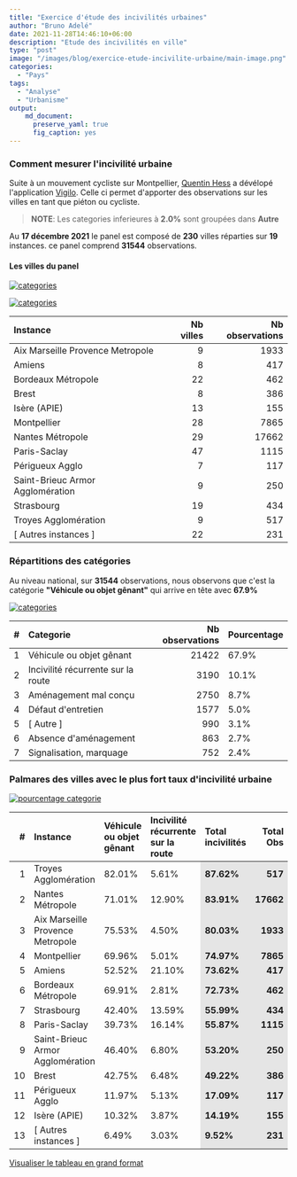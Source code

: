 ```yaml
---
title: "Exercice d'étude des incivilités urbaines"
author: "Bruno Adelé"
date: 2021-11-28T14:46:10+06:00
description: "Etude des incivilités en ville"
type: "post"
image: "/images/blog/exercice-etude-incivilite-urbaine/main-image.png"
categories: 
  - "Pays"
tags:
  - "Analyse"
  - "Urbanisme"
output: 
    md_document:
      preserve_yaml: true
      fig_caption: yes
---
```




### Comment mesurer l'incivilité urbaine

Suite à un mouvement cycliste sur Montpellier, [Quentin Hess](https://twitter.com/kentiss34) a dévélopé l'application [Vigilo](https://vigilo.city/fr/). Celle ci permet d'apporter des observations sur les villes en tant que piéton ou cycliste. 

> **NOTE**: Les categories inferieures à **2.0%** sont groupées dans **Autre** 

Au **17 décembre 2021** le panel est composé de **230** villes réparties sur **19** instances. ce panel comprend **31544** observations.

#### Les villes du panel



[![categories](/images/blog/exercice-etude-incivilite-urbaine/instance_creation.png)](/images/blog/exercice-etude-incivilite-urbaine/instance_creation_zoom.png)

[![categories](/images/blog/exercice-etude-incivilite-urbaine/total_observations.png)](/images/blog/exercice-etude-incivilite-urbaine/total_observations_zoom.png)


<table class="table table-striped table-hover" style="margin-left: auto; margin-right: auto;">
 <thead>
  <tr>
   <th style="text-align:left;"> Instance </th>
   <th style="text-align:right;"> Nb villes </th>
   <th style="text-align:right;"> Nb observations </th>
  </tr>
 </thead>
<tbody>
  <tr>
   <td style="text-align:left;"> Aix Marseille Provence Metropole </td>
   <td style="text-align:right;"> 9 </td>
   <td style="text-align:right;"> 1933 </td>
  </tr>
  <tr>
   <td style="text-align:left;"> Amiens </td>
   <td style="text-align:right;"> 8 </td>
   <td style="text-align:right;"> 417 </td>
  </tr>
  <tr>
   <td style="text-align:left;"> Bordeaux Métropole </td>
   <td style="text-align:right;"> 22 </td>
   <td style="text-align:right;"> 462 </td>
  </tr>
  <tr>
   <td style="text-align:left;"> Brest </td>
   <td style="text-align:right;"> 8 </td>
   <td style="text-align:right;"> 386 </td>
  </tr>
  <tr>
   <td style="text-align:left;"> Isère (APIE) </td>
   <td style="text-align:right;"> 13 </td>
   <td style="text-align:right;"> 155 </td>
  </tr>
  <tr>
   <td style="text-align:left;"> Montpellier </td>
   <td style="text-align:right;"> 28 </td>
   <td style="text-align:right;"> 7865 </td>
  </tr>
  <tr>
   <td style="text-align:left;"> Nantes Métropole </td>
   <td style="text-align:right;"> 29 </td>
   <td style="text-align:right;"> 17662 </td>
  </tr>
  <tr>
   <td style="text-align:left;"> Paris-Saclay </td>
   <td style="text-align:right;"> 47 </td>
   <td style="text-align:right;"> 1115 </td>
  </tr>
  <tr>
   <td style="text-align:left;"> Périgueux Agglo </td>
   <td style="text-align:right;"> 7 </td>
   <td style="text-align:right;"> 117 </td>
  </tr>
  <tr>
   <td style="text-align:left;"> Saint-Brieuc Armor Agglomération </td>
   <td style="text-align:right;"> 9 </td>
   <td style="text-align:right;"> 250 </td>
  </tr>
  <tr>
   <td style="text-align:left;"> Strasbourg </td>
   <td style="text-align:right;"> 19 </td>
   <td style="text-align:right;"> 434 </td>
  </tr>
  <tr>
   <td style="text-align:left;"> Troyes Agglomération </td>
   <td style="text-align:right;"> 9 </td>
   <td style="text-align:right;"> 517 </td>
  </tr>
  <tr>
   <td style="text-align:left;"> [ Autres instances ] </td>
   <td style="text-align:right;"> 22 </td>
   <td style="text-align:right;"> 231 </td>
  </tr>
</tbody>
</table>


### Répartitions des catégories





Au niveau national, sur **31544** observations, nous observons que c'est la catégorie **"Véhicule ou objet gênant"** qui arrive en tête avec **67.9%**

[![categories](/images/blog/exercice-etude-incivilite-urbaine/repartition_categories.png)](/images/blog/exercice-etude-incivilite-urbaine/repartition_categories_zoom.png)


<table class="table table-striped table-hover" style="margin-left: auto; margin-right: auto;">
 <thead>
  <tr>
   <th style="text-align:right;"> # </th>
   <th style="text-align:left;"> Categorie </th>
   <th style="text-align:right;"> Nb observations </th>
   <th style="text-align:left;"> Pourcentage </th>
  </tr>
 </thead>
<tbody>
  <tr>
   <td style="text-align:right;"> 1 </td>
   <td style="text-align:left;"> Véhicule ou objet gênant </td>
   <td style="text-align:right;"> 21422 </td>
   <td style="text-align:left;"> 67.9% </td>
  </tr>
  <tr>
   <td style="text-align:right;"> 2 </td>
   <td style="text-align:left;"> Incivilité récurrente sur la route </td>
   <td style="text-align:right;"> 3190 </td>
   <td style="text-align:left;"> 10.1% </td>
  </tr>
  <tr>
   <td style="text-align:right;"> 3 </td>
   <td style="text-align:left;"> Aménagement mal conçu </td>
   <td style="text-align:right;"> 2750 </td>
   <td style="text-align:left;"> 8.7% </td>
  </tr>
  <tr>
   <td style="text-align:right;"> 4 </td>
   <td style="text-align:left;"> Défaut d'entretien </td>
   <td style="text-align:right;"> 1577 </td>
   <td style="text-align:left;"> 5.0% </td>
  </tr>
  <tr>
   <td style="text-align:right;"> 5 </td>
   <td style="text-align:left;"> [ Autre ] </td>
   <td style="text-align:right;"> 990 </td>
   <td style="text-align:left;"> 3.1% </td>
  </tr>
  <tr>
   <td style="text-align:right;"> 6 </td>
   <td style="text-align:left;"> Absence d'aménagement </td>
   <td style="text-align:right;"> 863 </td>
   <td style="text-align:left;"> 2.7% </td>
  </tr>
  <tr>
   <td style="text-align:right;"> 7 </td>
   <td style="text-align:left;"> Signalisation, marquage </td>
   <td style="text-align:right;"> 752 </td>
   <td style="text-align:left;"> 2.4% </td>
  </tr>
</tbody>
</table>


### Palmares des villes avec le plus fort taux d'incivilité urbaine



[![pourcentage categorie](/images/blog/exercice-etude-incivilite-urbaine/percent_summary.png)](/images/blog/exercice-etude-incivilite-urbaine/percent_summary_zoom.png)




<table class="table table-striped table-hover" style="margin-left: auto; margin-right: auto;">
 <thead>
  <tr>
   <th style="text-align:right;"> # </th>
   <th style="text-align:left;"> Instance </th>
   <th style="text-align:left;"> Véhicule ou objet gênant </th>
   <th style="text-align:left;"> Incivilité récurrente sur la route </th>
   <th style="text-align:left;"> Total incivilités </th>
   <th style="text-align:right;"> Total Obs </th>
  </tr>
 </thead>
<tbody>
  <tr>
   <td style="text-align:right;"> 1 </td>
   <td style="text-align:left;"> Troyes Agglomération </td>
   <td style="text-align:left;"> 82.01% </td>
   <td style="text-align:left;"> 5.61% </td>
   <td style="text-align:left;font-weight: bold;background-color: #e5e5e5 !important;"> 87.62% </td>
   <td style="text-align:right;font-weight: bold;background-color: #e5e5e5 !important;"> 517 </td>
  </tr>
  <tr>
   <td style="text-align:right;"> 2 </td>
   <td style="text-align:left;"> Nantes Métropole </td>
   <td style="text-align:left;"> 71.01% </td>
   <td style="text-align:left;"> 12.90% </td>
   <td style="text-align:left;font-weight: bold;background-color: #e5e5e5 !important;"> 83.91% </td>
   <td style="text-align:right;font-weight: bold;background-color: #e5e5e5 !important;"> 17662 </td>
  </tr>
  <tr>
   <td style="text-align:right;"> 3 </td>
   <td style="text-align:left;"> Aix Marseille Provence Metropole </td>
   <td style="text-align:left;"> 75.53% </td>
   <td style="text-align:left;"> 4.50% </td>
   <td style="text-align:left;font-weight: bold;background-color: #e5e5e5 !important;"> 80.03% </td>
   <td style="text-align:right;font-weight: bold;background-color: #e5e5e5 !important;"> 1933 </td>
  </tr>
  <tr>
   <td style="text-align:right;"> 4 </td>
   <td style="text-align:left;"> Montpellier </td>
   <td style="text-align:left;"> 69.96% </td>
   <td style="text-align:left;"> 5.01% </td>
   <td style="text-align:left;font-weight: bold;background-color: #e5e5e5 !important;"> 74.97% </td>
   <td style="text-align:right;font-weight: bold;background-color: #e5e5e5 !important;"> 7865 </td>
  </tr>
  <tr>
   <td style="text-align:right;"> 5 </td>
   <td style="text-align:left;"> Amiens </td>
   <td style="text-align:left;"> 52.52% </td>
   <td style="text-align:left;"> 21.10% </td>
   <td style="text-align:left;font-weight: bold;background-color: #e5e5e5 !important;"> 73.62% </td>
   <td style="text-align:right;font-weight: bold;background-color: #e5e5e5 !important;"> 417 </td>
  </tr>
  <tr>
   <td style="text-align:right;"> 6 </td>
   <td style="text-align:left;"> Bordeaux Métropole </td>
   <td style="text-align:left;"> 69.91% </td>
   <td style="text-align:left;"> 2.81% </td>
   <td style="text-align:left;font-weight: bold;background-color: #e5e5e5 !important;"> 72.73% </td>
   <td style="text-align:right;font-weight: bold;background-color: #e5e5e5 !important;"> 462 </td>
  </tr>
  <tr>
   <td style="text-align:right;"> 7 </td>
   <td style="text-align:left;"> Strasbourg </td>
   <td style="text-align:left;"> 42.40% </td>
   <td style="text-align:left;"> 13.59% </td>
   <td style="text-align:left;font-weight: bold;background-color: #e5e5e5 !important;"> 55.99% </td>
   <td style="text-align:right;font-weight: bold;background-color: #e5e5e5 !important;"> 434 </td>
  </tr>
  <tr>
   <td style="text-align:right;"> 8 </td>
   <td style="text-align:left;"> Paris-Saclay </td>
   <td style="text-align:left;"> 39.73% </td>
   <td style="text-align:left;"> 16.14% </td>
   <td style="text-align:left;font-weight: bold;background-color: #e5e5e5 !important;"> 55.87% </td>
   <td style="text-align:right;font-weight: bold;background-color: #e5e5e5 !important;"> 1115 </td>
  </tr>
  <tr>
   <td style="text-align:right;"> 9 </td>
   <td style="text-align:left;"> Saint-Brieuc Armor Agglomération </td>
   <td style="text-align:left;"> 46.40% </td>
   <td style="text-align:left;"> 6.80% </td>
   <td style="text-align:left;font-weight: bold;background-color: #e5e5e5 !important;"> 53.20% </td>
   <td style="text-align:right;font-weight: bold;background-color: #e5e5e5 !important;"> 250 </td>
  </tr>
  <tr>
   <td style="text-align:right;"> 10 </td>
   <td style="text-align:left;"> Brest </td>
   <td style="text-align:left;"> 42.75% </td>
   <td style="text-align:left;"> 6.48% </td>
   <td style="text-align:left;font-weight: bold;background-color: #e5e5e5 !important;"> 49.22% </td>
   <td style="text-align:right;font-weight: bold;background-color: #e5e5e5 !important;"> 386 </td>
  </tr>
  <tr>
   <td style="text-align:right;"> 11 </td>
   <td style="text-align:left;"> Périgueux Agglo </td>
   <td style="text-align:left;"> 11.97% </td>
   <td style="text-align:left;"> 5.13% </td>
   <td style="text-align:left;font-weight: bold;background-color: #e5e5e5 !important;"> 17.09% </td>
   <td style="text-align:right;font-weight: bold;background-color: #e5e5e5 !important;"> 117 </td>
  </tr>
  <tr>
   <td style="text-align:right;"> 12 </td>
   <td style="text-align:left;"> Isère (APIE) </td>
   <td style="text-align:left;"> 10.32% </td>
   <td style="text-align:left;"> 3.87% </td>
   <td style="text-align:left;font-weight: bold;background-color: #e5e5e5 !important;"> 14.19% </td>
   <td style="text-align:right;font-weight: bold;background-color: #e5e5e5 !important;"> 155 </td>
  </tr>
  <tr>
   <td style="text-align:right;"> 13 </td>
   <td style="text-align:left;"> [ Autres instances ] </td>
   <td style="text-align:left;"> 6.49% </td>
   <td style="text-align:left;"> 3.03% </td>
   <td style="text-align:left;font-weight: bold;background-color: #e5e5e5 !important;"> 9.52% </td>
   <td style="text-align:right;font-weight: bold;background-color: #e5e5e5 !important;"> 231 </td>
  </tr>
</tbody>
</table>



[Visualiser le tableau en grand format](/images/blog/exercice-etude-incivilite-urbaine/palmares_incivilite.png)


